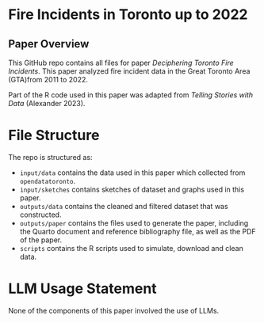# Fire Incidents in Toronto up to 2022

## Paper Overview

This GitHub repo contains all files for paper *Deciphering Toronto Fire Incidents*. This paper analyzed fire incident data in the Great Toronto Area (GTA)from 2011 to 2022.

Part of the R code used in this paper was adapted from *Telling Stories with Data* (Alexander 2023).

# File Structure

The repo is structured as:

-   `input/data` contains the data used in this paper which collected from `opendatatoronto`.
-   `input/sketches` contains sketches of dataset and graphs used in this paper.
-   `outputs/data` contains the cleaned and filtered dataset that was constructed.
-   `outputs/paper` contains the files used to generate the paper, including the Quarto document and reference bibliography file, as well as the PDF of the paper.
-   `scripts` contains the R scripts used to simulate, download and clean data.

# LLM Usage Statement

None of the components of this paper involved the use of LLMs.
